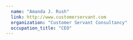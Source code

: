 ```yaml
---
  name: "Amanda J. Rush"
  link: http://www.customerservant.com
  organization: "Customer Servant Consultancy"
  occupation_title: "CEO"
---
```

